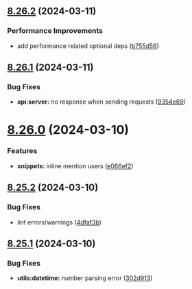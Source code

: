 ## [8.26.2](https://github.com/onesoft-sudo/sudobot/compare/v8.26.1...v8.26.2) (2024-03-11)


### Performance Improvements

* add performance related optional deps ([b755d56](https://github.com/onesoft-sudo/sudobot/commit/b755d5699b84c404be6ddcc8e9e2e413bfb839c6))



## [8.26.1](https://github.com/onesoft-sudo/sudobot/compare/v8.26.0...v8.26.1) (2024-03-11)


### Bug Fixes

* **api:server:** no response when sending requests ([9354e69](https://github.com/onesoft-sudo/sudobot/commit/9354e6904ebb0b4e4a845d354b3c44bb33cb3df9))



# [8.26.0](https://github.com/onesoft-sudo/sudobot/compare/v8.25.2...v8.26.0) (2024-03-10)


### Features

* **snippets:** inline mention users ([e066ef2](https://github.com/onesoft-sudo/sudobot/commit/e066ef2997d6ef4be812e8514486b979a843cadb))



## [8.25.2](https://github.com/onesoft-sudo/sudobot/compare/v8.25.1...v8.25.2) (2024-03-10)


### Bug Fixes

* lint errors/warnings ([4dfaf3b](https://github.com/onesoft-sudo/sudobot/commit/4dfaf3b92fdefdff43158b91944863923f96e5f7))



## [8.25.1](https://github.com/onesoft-sudo/sudobot/compare/v8.25.0...v8.25.1) (2024-03-10)


### Bug Fixes

* **utils:datetime:** number parsing error ([302d913](https://github.com/onesoft-sudo/sudobot/commit/302d9138fc8d304288f1cf10730392d56384f7c3))



